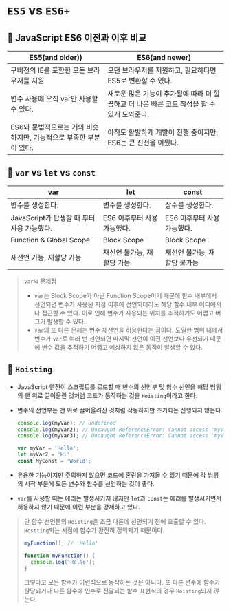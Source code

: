 # `ES5` vs `ES6+`

## 📌 JavaScript ES6 이전과 이후 비교

| ES5(and older))                                                    | ES6(and newer)                                                                             |
| ------------------------------------------------------------------ | ------------------------------------------------------------------------------------------ |
| 구버전의 IE를 포함한 모든 브라우저를 지원                          | 모던 브라우저를 지원하고, 필요하다면 ES5로 변환할 수 있다.                                 |
| 변수 사용에 오직 var만 사용할 수 있다.                             | 새로운 많은 기능이 추가됨에 따라 더 깔끔하고 더 나은 빠른 코드 작성을 할 수 있게 도와준다. |
| ES6와 문법적으로는 거의 비슷하지만, 기능적으로 부족한 부분이 있다. | 아직도 활발하게 개발이 진행 중이지만, ES6는 큰 진전을 이뤘다.                              |

## 📌 `var` vs `let` vs `const`

| var                                        | let                         | const                        |
| ------------------------------------------ | --------------------------- | ---------------------------- |
| 변수를 생성한다.                           | 변수를 생성한다.            | 상수를 생성한다.             |
| JavaScript가 탄생할 때 부터 사용 가능했다. | ES6 이후부터 사용 가능했다. | ES6 이후부터 사용 가능했다.  |
| Function & Global Scope                    | Block Scope                 | Block Scope                  |
| 재선언 가능, 재할당 가능                   | 재선언 불가능, 재할당 가능  | 재선언 불가능, 재할당 불가능 |

> `var의` 문제점
>
> - `var`는 Block Scope가 아닌 Function Scope이기 때문에 함수 내부에서 선언되면 변수가 사용된 지점 이후에 선언되더라도 해당 함수 내부 어디에서나 접근할 수 있다. 이로 인해 변수가 사용되는 위치를 추적하기도 어렵고 버그가 발생할 수 있다.
> - `var`의 또 다른 문제는 변수 재선언을 허용한다는 점이다. 도일한 범위 내에서 변수가 `var`로 여러 번 선언되면 마지막 선언이 이전 선언보다 우선되기 때문에 변수 값을 추적하기 어렵고 예상하지 않은 동작이 발생할 수 있다.

## 📌 `Hoisting`

- JavaScript 엔진이 스크립트를 로드할 때 변수의 선언부 및 함수 선언을 해당 범위의 맨 위로 끌어올린 것처럼 코드가 동작하는 것을 `Hoisting`이라고 한다.
- 변수의 선언부는 맨 위로 끌어올려진 것처럼 작동하지만 초기화는 진행되지 않는다.

  ```javascript
  console.log(myVar); // undefined
  console.log(myVar2); // Uncaught ReferenceError: Cannot access 'myVar2' before initialization
  console.log(myVar3); // Uncaught ReferenceError: Cannot access 'myVar3' before initialization

  var myVar = 'Hello';
  let myVar2 = 'Hi';
  const MyConst = 'World';
  ```

- 유용한 기능이지만 주의하지 않으면 코드에 혼란을 가져올 수 있기 때문에 각 범위의 시작 부분에 모든 변수와 함수를 선언하는 것이 좋다.
- `var`를 사용할 때는 에러는 발생시키지 않지만 `let`과 `const`는 에러를 발생시키면서 허용하지 않기 때문에 이런 부분을 강제하고 있다.

> 단 함수 선언문의 `Hoisting`은 조금 다른데 선언되기 전에 호출할 수 있다. `Hostting`되는 시점에 함수가 완전히 정의되기 때문이다.
>
> ```javascript
> myFunction(); // 'Hello'
>
> function myFunction() {
>   console.log('Hello');
> }
> ```
>
> 그렇다고 모든 함수가 이런식으로 동작하는 것은 아니다. 또 다른 변수에 함수가 할당되거나 다른 함수에 인수로 전달되는 함수 표현식의 경우 `Hoisting`되지 않는다.
